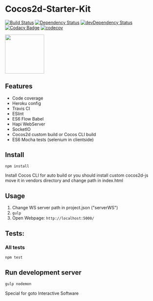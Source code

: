 # Cocos2d-Starter-Kit
[![Build Status](https://travis-ci.org/gotois/cocos2d-starter-kit.svg?branch=master&style=flat-square)](https://travis-ci.org/gotois/cocos2d-starter-kit) 
[![Dependency Status](https://david-dm.org/gotois/cocos2d-starter-kit.svg?style=flat-square)](https://david-dm.org/gotois/cocos2d-starter-kit) 
[![devDependency Status](https://david-dm.org/gotois/cocos2d-starter-kit/dev-status.svg?style=flat-square)](https://david-dm.org/gotois/cocos2d-starter-kit#info=devDependencies) 
[![Codacy Badge](https://api.codacy.com/project/badge/Grade/d7124f2e22014cc786e48cb8771b81fa)](https://www.codacy.com/app/qertis/cocos2d-starter-kit?utm_source=github.com&amp;utm_medium=referral&amp;utm_content=gotois/cocos2d-starter-kit&amp;utm_campaign=Badge_Grade)
[![codecov](https://codecov.io/gh/gotois/cocos2d-starter-kit/branch/master/graph/badge.svg)](https://codecov.io/gh/gotois/cocos2d-starter-kit)

<img src="http://www.cocos2d-x.org/attachments/802/cocos2dx_landscape.png" height="128">

## Features
* Code coverage
* Heroku config
* Travis CI
* ESlint
* ES6 Flow Babel
* Hapi WebServer
* SocketIO
* Cocos2d custom build or Cocos CLI build
* ES6 Mocha tests (selenium in clientside)

## Install
```sh
npm install
```

Install Cocos CLI for auto build or you should install custom cocos2d-js move it in vendors directory and change path in index.html

## Usage
1. Change WS server path in project.json ("serverWS")
2. ```gulp```
3. Open Webpage: `http://localhost:5000/`

## Tests:
### All tests
```sh
npm test
```

## Run development server
```sh
gulp nodemon
```

Special for goto Interactive Software
